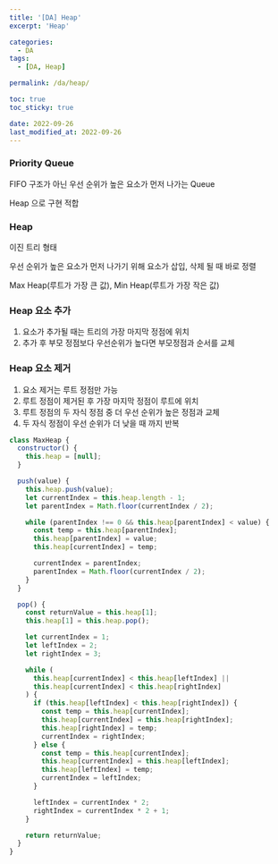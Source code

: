 ```yaml
---
title: '[DA] Heap'
excerpt: 'Heap'

categories:
  - DA
tags:
  - [DA, Heap]

permalink: /da/heap/

toc: true
toc_sticky: true

date: 2022-09-26
last_modified_at: 2022-09-26
---
```


### Priority Queue

FIFO 구조가 아닌 우선 순위가 높은 요소가 먼저 나가는 Queue

Heap 으로 구현 적합

### Heap

이진 트리 형태

우선 순위가 높은 요소가 먼저 나가기 위해 요소가 삽입, 삭제 될 때 바로 정렬

Max Heap(루트가 가장 큰 값), Min Heap(루트가 가장 작은 값)

### Heap 요소 추가

1. 요소가 추가될 때는 트리의 가장 마지막 정점에 위치
2. 추가 후 부모 정점보다 우선순위가 높다면 부모정점과 순서를 교체

### Heap 요소 제거

1. 요소 제거는 루트 정점만 가능
2. 루트 정점이 제거된 후 가장 마지막 정점이 루트에 위치
3. 루트 정점의 두 자식 정점 중 더 우선 순위가 높은 정점과 교체
4. 두 자식 정점이 우선 순위가 더 낮을 때 까지 반복

```jsx
class MaxHeap {
  constructor() {
    this.heap = [null];
  }

  push(value) {
    this.heap.push(value);
    let currentIndex = this.heap.length - 1;
    let parentIndex = Math.floor(currentIndex / 2);

    while (parentIndex !== 0 && this.heap[parentIndex] < value) {
      const temp = this.heap[parentIndex];
      this.heap[parentIndex] = value;
      this.heap[currentIndex] = temp;

      currentIndex = parentIndex;
      parentIndex = Math.floor(currentIndex / 2);
    }
  }

  pop() {
    const returnValue = this.heap[1];
    this.heap[1] = this.heap.pop();

    let currentIndex = 1;
    let leftIndex = 2;
    let rightIndex = 3;

    while (
      this.heap[currentIndex] < this.heap[leftIndex] ||
      this.heap[currentIndex] < this.heap[rightIndex]
    ) {
      if (this.heap[leftIndex] < this.heap[rightIndex]) {
        const temp = this.heap[currentIndex];
        this.heap[currentIndex] = this.heap[rightIndex];
        this.heap[rightIndex] = temp;
        currentIndex = rightIndex;
      } else {
        const temp = this.heap[currentIndex];
        this.heap[currentIndex] = this.heap[leftIndex];
        this.heap[leftIndex] = temp;
        currentIndex = leftIndex;
      }

      leftIndex = currentIndex * 2;
      rightIndex = currentIndex * 2 + 1;
    }

    return returnValue;
  }
}
```
